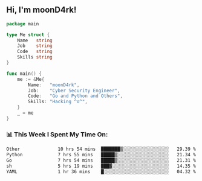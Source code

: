 <h2> Hi, I'm moonD4rk!</h2>

```go
package main

type Me struct {
	Name   string
	Job    string
	Code   string
	Skills string
}

func main() {
	me := &Me{
		Name:   "moonD4rk",
		Job:    "Cyber Security Engineer",
		Code:   "Go and Python and Others",
		Skills: "Hacking ^o^",
	}
	_ = me
}
```

<h3>📊 This Week I Spent My Time On:</h3>
<!-- <img align='right' src="https://github-readme-stats.vercel.app/api?username=moond4rk&show_icons=true&theme=radical", width="300" height="150"> -->

<!--START_SECTION:waka-->

```txt
Other              10 hrs 54 mins  ███████▒░░░░░░░░░░░░░░░░░   29.39 %
Python             7 hrs 55 mins   █████▒░░░░░░░░░░░░░░░░░░░   21.34 %
Go                 7 hrs 54 mins   █████▒░░░░░░░░░░░░░░░░░░░   21.31 %
sh                 5 hrs 19 mins   ███▓░░░░░░░░░░░░░░░░░░░░░   14.35 %
YAML               1 hr 36 mins    █░░░░░░░░░░░░░░░░░░░░░░░░   04.32 %
```

<!--END_SECTION:waka-->

